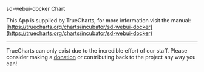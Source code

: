 sd-webui-docker Chart

This App is supplied by TrueCharts, for more information visit the manual: [https://truecharts.org/charts/incubator/sd-webui-docker](https://truecharts.org/charts/incubator/sd-webui-docker)

---

TrueCharts can only exist due to the incredible effort of our staff.
Please consider making a [donation](https://truecharts.org/sponsor) or contributing back to the project any way you can!
